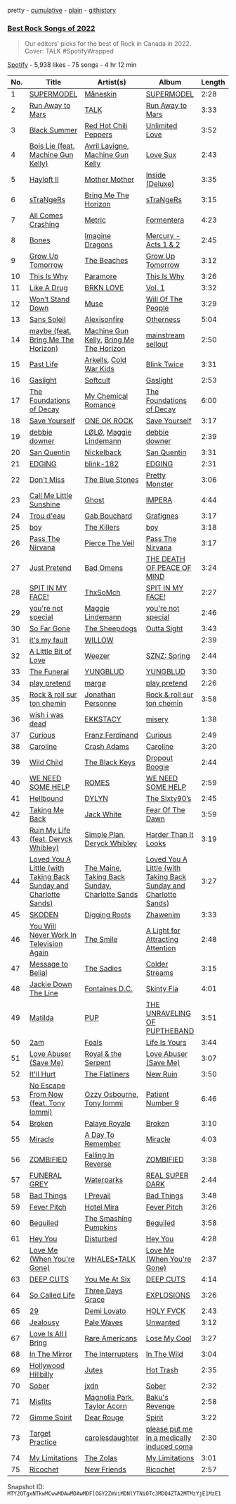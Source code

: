 pretty - [cumulative](/playlists/cumulative/37i9dQZF1DX6KANutsQaVe.md) - [plain](/playlists/plain/37i9dQZF1DX6KANutsQaVe) - [githistory](https://github.githistory.xyz/mackorone/spotify-playlist-archive/blob/main/playlists/plain/37i9dQZF1DX6KANutsQaVe)

### [Best Rock Songs of 2022](https://open.spotify.com/playlist/37i9dQZF1DX6KANutsQaVe)

> Our editors’ picks for the best of Rock in Canada in 2022.<br/> Cover: TALK \#SpotifyWrapped

[Spotify](https://open.spotify.com/user/spotify) - 5,938 likes - 75 songs - 4 hr 12 min

| No. | Title | Artist(s) | Album | Length |
|---|---|---|---|---|
| 1 | [SUPERMODEL](https://open.spotify.com/track/63WuQOXohQIxOxIFA2K7bR) | [Måneskin](https://open.spotify.com/artist/0lAWpj5szCSwM4rUMHYmrr) | [SUPERMODEL](https://open.spotify.com/album/5jhbLeXH1a3SRSOg84GSUn) | 2:28 |
| 2 | [Run Away to Mars](https://open.spotify.com/track/6G1Mz5yMgn0ydOlIvTrZ65) | [TALK](https://open.spotify.com/artist/6mx5dgNlLjrDDMyFsgrW87) | [Run Away to Mars](https://open.spotify.com/album/4ks1Xkpt67UXbJamJFZ8et) | 3:33 |
| 3 | [Black Summer](https://open.spotify.com/track/2a5cbTg2UIi784t9E2wT35) | [Red Hot Chili Peppers](https://open.spotify.com/artist/0L8ExT028jH3ddEcZwqJJ5) | [Unlimited Love](https://open.spotify.com/album/2ITVvrNiINKRiW7wA3w6w6) | 3:52 |
| 4 | [Bois Lie \(feat\. Machine Gun Kelly\)](https://open.spotify.com/track/3heq3nQ3JMqOFXBwuuLyFb) | [Avril Lavigne](https://open.spotify.com/artist/0p4nmQO2msCgU4IF37Wi3j), [Machine Gun Kelly](https://open.spotify.com/artist/6TIYQ3jFPwQSRmorSezPxX) | [Love Sux](https://open.spotify.com/album/5pkQpJAHxy9BzwA7E1UWxF) | 2:43 |
| 5 | [Hayloft II](https://open.spotify.com/track/0kYMwaQWABTkFff8AZjmYI) | [Mother Mother](https://open.spotify.com/artist/0e86yPdC41PGRkLp2Q1Bph) | [Inside \(Deluxe\)](https://open.spotify.com/album/03EqExvZuxLK86huLxGIa2) | 3:35 |
| 6 | [sTraNgeRs](https://open.spotify.com/track/5fpq1wF8xa5tSSlcKHdmGQ) | [Bring Me The Horizon](https://open.spotify.com/artist/1Ffb6ejR6Fe5IamqA5oRUF) | [sTraNgeRs](https://open.spotify.com/album/55LIhZNcBHzrjNZ89I0IRc) | 3:15 |
| 7 | [All Comes Crashing](https://open.spotify.com/track/4XRvI0XtqdOGYeC36VkbwA) | [Metric](https://open.spotify.com/artist/1rCIEwPp5OnXW0ornlSsRl) | [Formentera](https://open.spotify.com/album/1S5vq5vSHCnCJnMljIiuS6) | 4:23 |
| 8 | [Bones](https://open.spotify.com/track/54ipXppHLA8U4yqpOFTUhr) | [Imagine Dragons](https://open.spotify.com/artist/53XhwfbYqKCa1cC15pYq2q) | [Mercury \- Acts 1 & 2](https://open.spotify.com/album/6yiXkzHvC0OTmhfDQOEWtS) | 2:45 |
| 9 | [Grow Up Tomorrow](https://open.spotify.com/track/01RyfioUxfQO4gSIg2NXb9) | [The Beaches](https://open.spotify.com/artist/6ws5XBA70XgeBpnLZhQBoy) | [Grow Up Tomorrow](https://open.spotify.com/album/3rm9AdtOaIPkWNfSQoIcvI) | 3:12 |
| 10 | [This Is Why](https://open.spotify.com/track/7HdXRMw14roDx2a0COWk3M) | [Paramore](https://open.spotify.com/artist/74XFHRwlV6OrjEM0A2NCMF) | [This Is Why](https://open.spotify.com/album/6tG8sCK4htJOLjlWwb7gZB) | 3:26 |
| 11 | [Like A Drug](https://open.spotify.com/track/72R08p6rgsH9xCYu5xcfCS) | [BRKN LOVE](https://open.spotify.com/artist/2Hkg1gn2Hpar1sVP8adtNp) | [Vol\. 1](https://open.spotify.com/album/0C4HBTbxm3KCIHMGBKV4Zj) | 3:32 |
| 12 | [Won’t Stand Down](https://open.spotify.com/track/6Wi8Byfq6xH0lEkqZbOZg9) | [Muse](https://open.spotify.com/artist/12Chz98pHFMPJEknJQMWvI) | [Will Of The People](https://open.spotify.com/album/5qK8S5JRF8au6adIVtBsmk) | 3:29 |
| 13 | [Sans Soleil](https://open.spotify.com/track/2HxHylSuO7W9hLL2t1Dk3s) | [Alexisonfire](https://open.spotify.com/artist/53RsXctnNmj9oKXvcbvzI2) | [Otherness](https://open.spotify.com/album/0mgXa4Wapb1oanh0KgVyPr) | 5:04 |
| 14 | [maybe \(feat\. Bring Me The Horizon\)](https://open.spotify.com/track/25wdC7CJmCJPgnKw9rYquJ) | [Machine Gun Kelly](https://open.spotify.com/artist/6TIYQ3jFPwQSRmorSezPxX), [Bring Me The Horizon](https://open.spotify.com/artist/1Ffb6ejR6Fe5IamqA5oRUF) | [mainstream sellout](https://open.spotify.com/album/3sKZHtQoq3tPtkXbT8PJAc) | 2:50 |
| 15 | [Past Life](https://open.spotify.com/track/7wpzB9vIfNoNOy5LsJSkrz) | [Arkells](https://open.spotify.com/artist/3ShGiAyhxI6Rq3TknZ3gfk), [Cold War Kids](https://open.spotify.com/artist/6VDdCwrBM4qQaGxoAyxyJC) | [Blink Twice](https://open.spotify.com/album/3Zlv9M4aSDQ3H3iCG9jGEe) | 3:31 |
| 16 | [Gaslight](https://open.spotify.com/track/6hc42LuTezXyDwquiPH2uf) | [Softcult](https://open.spotify.com/artist/13pYXGtaLO9d06VrXX4Aw0) | [Gaslight](https://open.spotify.com/album/47aUK3fEcaVMuZsEdEWuLt) | 2:53 |
| 17 | [The Foundations of Decay](https://open.spotify.com/track/6Pif6RkFoYzLygdqktus4Q) | [My Chemical Romance](https://open.spotify.com/artist/7FBcuc1gsnv6Y1nwFtNRCb) | [The Foundations of Decay](https://open.spotify.com/album/28SHC2Kn35Nl9yd94CbF3q) | 6:00 |
| 18 | [Save Yourself](https://open.spotify.com/track/6jZp2rNTYVlKwt20aMIcot) | [ONE OK ROCK](https://open.spotify.com/artist/7k73EtZwoPs516ZxE72KsO) | [Save Yourself](https://open.spotify.com/album/1xs19Gxdqwyb3jfNQlEOUo) | 3:17 |
| 19 | [debbie downer](https://open.spotify.com/track/6VTzauIrG2hjKtKFYFJfMT) | [LØLØ](https://open.spotify.com/artist/5MjcGshMggPgIHinIUDaX0), [Maggie Lindemann](https://open.spotify.com/artist/0uGk2czvcpWQA383Im6ajf) | [debbie downer](https://open.spotify.com/album/4jxtbLNDuxXJwXk8D9EhS6) | 2:39 |
| 20 | [San Quentin](https://open.spotify.com/track/0nErfLIYBOb0DHE2jqAe6k) | [Nickelback](https://open.spotify.com/artist/6deZN1bslXzeGvOLaLMOIF) | [San Quentin](https://open.spotify.com/album/2oEamuLTW9IlUiDrZLAPMZ) | 3:31 |
| 21 | [EDGING](https://open.spotify.com/track/2wVWGFVkL5I3JGsoWBx2AZ) | [blink\-182](https://open.spotify.com/artist/6FBDaR13swtiWwGhX1WQsP) | [EDGING](https://open.spotify.com/album/0EspGdWdoWAxa5mBdQ5z55) | 2:31 |
| 22 | [Don't Miss](https://open.spotify.com/track/4xhJtbV0LEPCHKcDfHnlP5) | [The Blue Stones](https://open.spotify.com/artist/5VPCIIfZPK8KPsgz4jmOEC) | [Pretty Monster](https://open.spotify.com/album/3UqBWziPrsp5pXDR2cJI2P) | 3:06 |
| 23 | [Call Me Little Sunshine](https://open.spotify.com/track/4xAmbn7xiy6wGOs4oaxv70) | [Ghost](https://open.spotify.com/artist/1Qp56T7n950O3EGMsSl81D) | [IMPERA](https://open.spotify.com/album/3fn4HfVz5dhmE0PG24rh6h) | 4:44 |
| 24 | [Trou d'eau](https://open.spotify.com/track/3eocwmTmeW2hA2fvhgpmo5) | [Gab Bouchard](https://open.spotify.com/artist/0J0nIuBa8qMlDnlS5QrkiP) | [Grafignes](https://open.spotify.com/album/4apNI8EVLPBkQH1ceRRcFl) | 3:17 |
| 25 | [boy](https://open.spotify.com/track/3Qw0WuniULBdYjXe2jsqCy) | [The Killers](https://open.spotify.com/artist/0C0XlULifJtAgn6ZNCW2eu) | [boy](https://open.spotify.com/album/7ddxzwtg0QQj9kXYK29rpG) | 3:18 |
| 26 | [Pass The Nirvana](https://open.spotify.com/track/5SDhI2jKg0S5fzEEqPCHiV) | [Pierce The Veil](https://open.spotify.com/artist/4iJLPqClelZOBCBifm8Fzv) | [Pass The Nirvana](https://open.spotify.com/album/50eq5hUKnqB9e51D9GSmKs) | 3:17 |
| 27 | [Just Pretend](https://open.spotify.com/track/1H4Y9uW4N0LsxJUz0VnaPJ) | [Bad Omens](https://open.spotify.com/artist/3Ri4H12KFyu98LMjSoij5V) | [THE DEATH OF PEACE OF MIND](https://open.spotify.com/album/3p7m1Pmg6n3BlpL9Py7IUA) | 3:24 |
| 28 | [SPIT IN MY FACE!](https://open.spotify.com/track/1N8TTK1Uoy7UvQNUazfUt5) | [ThxSoMch](https://open.spotify.com/artist/4MvZhE1iuzttcoyepkpfdF) | [SPIT IN MY FACE!](https://open.spotify.com/album/2XurGuugADHAwF8gEYjtMA) | 2:27 |
| 29 | [you're not special](https://open.spotify.com/track/6Mc1snn8uClt3FzkUREymB) | [Maggie Lindemann](https://open.spotify.com/artist/0uGk2czvcpWQA383Im6ajf) | [you're not special](https://open.spotify.com/album/7vvGNS9MRPrzfi0cHbDeQC) | 2:46 |
| 30 | [So Far Gone](https://open.spotify.com/track/0A3pqTKOrKsJwZe6mlYhK7) | [The Sheepdogs](https://open.spotify.com/artist/4U33udokhmKATsu8UoqUEN) | [Outta Sight](https://open.spotify.com/album/7bTPEsKhpCQbM36uZLA40j) | 3:43 |
| 31 | [<maybe> it's my fault](https://open.spotify.com/track/5qMq8ITRVuTwqd2pDL0gff) | [WILLOW](https://open.spotify.com/artist/3rWZHrfrsPBxVy692yAIxF) | [<COPINGMECHANISM>](https://open.spotify.com/album/0oMXn0MNLNyvB4iJPZXOuV) | 2:39 |
| 32 | [A Little Bit of Love](https://open.spotify.com/track/0JW1mKemtn6krfNC2rXhec) | [Weezer](https://open.spotify.com/artist/3jOstUTkEu2JkjvRdBA5Gu) | [SZNZ: Spring](https://open.spotify.com/album/5dpaxVXET01VAgivwwUac6) | 2:44 |
| 33 | [The Funeral](https://open.spotify.com/track/3t4zZ2SxXgQRIhc5N6a6oZ) | [YUNGBLUD](https://open.spotify.com/artist/6Ad91Jof8Niiw0lGLLi3NW) | [YUNGBLUD](https://open.spotify.com/album/0cdlBfbso4Iyim5XRQFBER) | 3:30 |
| 34 | [play pretend](https://open.spotify.com/track/6fd6FyyzvWF2W1Z9Qiu19N) | [margø](https://open.spotify.com/artist/2yClxSQHoqAeiYVhafSWKU) | [play pretend](https://open.spotify.com/album/0nOoL4cWc18ih8NQCFGJiZ) | 2:26 |
| 35 | [Rock & roll sur ton chemin](https://open.spotify.com/track/7Aez89dhpMN39MgmFk9d6K) | [Jonathan Personne](https://open.spotify.com/artist/5Aw2a3f4H08TuXNR1OqtLy) | [Rock & roll sur ton chemin](https://open.spotify.com/album/26i7XLkOPTGFz061Ntro8p) | 3:58 |
| 36 | [wish i was dead](https://open.spotify.com/track/5Pu42rdkSXGzT528BAQRFO) | [EKKSTACY](https://open.spotify.com/artist/0ynzbXwyCzxicMKHBoOkSH) | [misery](https://open.spotify.com/album/6yV72GH0QevmcUDNrRmaNd) | 1:38 |
| 37 | [Curious](https://open.spotify.com/track/2cIwyQwWNhyDNY3pn6xjKF) | [Franz Ferdinand](https://open.spotify.com/artist/0XNa1vTidXlvJ2gHSsRi4A) | [Curious](https://open.spotify.com/album/6ostRuT5nyWNNuuaAE2FMX) | 2:49 |
| 38 | [Caroline](https://open.spotify.com/track/4cTxlJ8GbvlEKJSHBjSmX3) | [Crash Adams](https://open.spotify.com/artist/6d8NscVVbeMVINZwJDOoN5) | [Caroline](https://open.spotify.com/album/0hiyVukTWwoABzyyzq03fN) | 3:20 |
| 39 | [Wild Child](https://open.spotify.com/track/02bJ6uGeHKfNOhIc9qyA8e) | [The Black Keys](https://open.spotify.com/artist/7mnBLXK823vNxN3UWB7Gfz) | [Dropout Boogie](https://open.spotify.com/album/7LLyQJzyD56Avzk3uFzKUk) | 2:44 |
| 40 | [WE NEED SOME HELP](https://open.spotify.com/track/3YIyKhcLMfrO5zRMcFFnBk) | [ROMES](https://open.spotify.com/artist/4b3MzzOReTrle64Pxc1r9g) | [WE NEED SOME HELP](https://open.spotify.com/album/7siEe1fqtHDnqHribtTFbb) | 2:59 |
| 41 | [Hellbound](https://open.spotify.com/track/2LOmpKlSRfDfxB8ZUP4ANf) | [DYLYN](https://open.spotify.com/artist/3hOdLrtKdSs3AEuwcR7ses) | [The Sixty90’s](https://open.spotify.com/album/52OLN3MpGAVuwOA2nmxXW6) | 2:45 |
| 42 | [Taking Me Back](https://open.spotify.com/track/37FjxvMhMjt3YRecpx7HsC) | [Jack White](https://open.spotify.com/artist/4FZ3j1oH43e7cukCALsCwf) | [Fear Of The Dawn](https://open.spotify.com/album/46qeiLBu3KwqFQpJBT7t6B) | 3:59 |
| 43 | [Ruin My Life \(feat\. Deryck Whibley\)](https://open.spotify.com/track/0g4Nl4tH0jef0wApjV5sfH) | [Simple Plan](https://open.spotify.com/artist/2p4FqHnazRucYQHyDCdBrJ), [Deryck Whibley](https://open.spotify.com/artist/4qJK4cVUMM04auRU8oa4bf) | [Harder Than It Looks](https://open.spotify.com/album/0NgcYDpxXtgTADvZdVTLtP) | 3:19 |
| 44 | [Loved You A Little \(with Taking Back Sunday and Charlotte Sands\)](https://open.spotify.com/track/0IPKskRI33eRXjUhNUr9b5) | [The Maine](https://open.spotify.com/artist/4o0pNHbyj36LPvukNqEug0), [Taking Back Sunday](https://open.spotify.com/artist/24XtlMhEMNdi822vi0MhY1), [Charlotte Sands](https://open.spotify.com/artist/2cAXhrWAztXGwk6r15ibW2) | [Loved You A Little \(with Taking Back Sunday and Charlotte Sands\)](https://open.spotify.com/album/2tgx0FJj6dtx3GzTm1Jbbd) | 3:27 |
| 45 | [SKODEN](https://open.spotify.com/track/1nhcsAm554MdmY79NrLlhl) | [Digging Roots](https://open.spotify.com/artist/6jXRPYI1uhTRJKuetXMRpj) | [Zhawenim](https://open.spotify.com/album/4cktud6ZSAorujL3Ft3Bnw) | 3:33 |
| 46 | [You Will Never Work In Television Again](https://open.spotify.com/track/2ownDSIYHvydbtauGZW4ln) | [The Smile](https://open.spotify.com/artist/6styCzc1Ej4NxISL0LiigM) | [A Light for Attracting Attention](https://open.spotify.com/album/009EjjwUjtdjvH7UP0wHzi) | 2:48 |
| 47 | [Message to Belial](https://open.spotify.com/track/5hpgkowmJFFRQ1APPa64E8) | [The Sadies](https://open.spotify.com/artist/3x0LgZSPgNh91O6NBMtqTs) | [Colder Streams](https://open.spotify.com/album/7xrEwxtqAtEv76y5Xj4frt) | 3:15 |
| 48 | [Jackie Down The Line](https://open.spotify.com/track/4DNbKvO9fI8bjnxis4yddk) | [Fontaines D.C.](https://open.spotify.com/artist/3SXwqSqAoBz9WCI9PDQzY6) | [Skinty Fia](https://open.spotify.com/album/1R7vPDuTFeqCGOLj1JwfRH) | 4:01 |
| 49 | [Matilda](https://open.spotify.com/track/2OH3Yc4xqr76ld5Xnjzd3v) | [PUP](https://open.spotify.com/artist/6A7uqgC2N1nUhrCLAytHxN) | [THE UNRAVELING OF PUPTHEBAND](https://open.spotify.com/album/2bRpK0BpzYUQZYIzri35n6) | 3:51 |
| 50 | [2am](https://open.spotify.com/track/0Tyi56S51KsufCIcqRHWCN) | [Foals](https://open.spotify.com/artist/6FQqZYVfTNQ1pCqfkwVFEa) | [Life Is Yours](https://open.spotify.com/album/7CBK26TFXHyt2l6NQcXIsq) | 3:44 |
| 51 | [Love Abuser \(Save Me\)](https://open.spotify.com/track/1ePGHhSQ9jkLrB21899YOa) | [Royal & the Serpent](https://open.spotify.com/artist/64EHXDoln95lnccszdPum0) | [Love Abuser \(Save Me\)](https://open.spotify.com/album/1IRo3trf091j4jolkiRD5J) | 3:07 |
| 52 | [It'll Hurt](https://open.spotify.com/track/1gaVMd4SNDKJLKNfMnhd8R) | [The Flatliners](https://open.spotify.com/artist/6bx5jeXP6LSRVY29adUFdB) | [New Ruin](https://open.spotify.com/album/7C9cX1cxSbHnzGPBQVQfeG) | 3:50 |
| 53 | [No Escape From Now \(feat\. Tony Iommi\)](https://open.spotify.com/track/3EJAW7s7KWyiJvmKAtDTgA) | [Ozzy Osbourne](https://open.spotify.com/artist/6ZLTlhejhndI4Rh53vYhrY), [Tony Iommi](https://open.spotify.com/artist/7iA7uWUkWLpapsaaqmzRQV) | [Patient Number 9](https://open.spotify.com/album/4u1LXToDGOdhDDf4c9zeqb) | 6:46 |
| 54 | [Broken](https://open.spotify.com/track/3tnKdIkmqLiL9UKxxqjM8C) | [Palaye Royale](https://open.spotify.com/artist/0hAd6zwEgt9ILuMDY1prcI) | [Broken](https://open.spotify.com/album/1ADbmheBGdOcaAIF44h4Yu) | 3:10 |
| 55 | [Miracle](https://open.spotify.com/track/2ah5gOCogw00A62XBoepmc) | [A Day To Remember](https://open.spotify.com/artist/4NiJW4q9ichVqL1aUsgGAN) | [Miracle](https://open.spotify.com/album/7sobDr1V7BbSF0mkJOOGj3) | 4:03 |
| 56 | [ZOMBIFIED](https://open.spotify.com/track/2ib8fuTavdc48X6MjhE4Ft) | [Falling In Reverse](https://open.spotify.com/artist/2CmaKO2zEGJ1NWpS1yfVGz) | [ZOMBIFIED](https://open.spotify.com/album/7nYa3AJUXbBrRLPXtneIEX) | 3:38 |
| 57 | [FUNERAL GREY](https://open.spotify.com/track/4ORdQW5NLKO3b0RUeBMIrs) | [Waterparks](https://open.spotify.com/artist/3QaxveoTiMetZCMp1sftiu) | [REAL SUPER DARK](https://open.spotify.com/album/7exaI7MyauQNCOqbyqU27C) | 2:44 |
| 58 | [Bad Things](https://open.spotify.com/track/4b3f0U8gOfJKyxB8cYdCiw) | [I Prevail](https://open.spotify.com/artist/3Uobr6LgQpBbk6k4QGAb3V) | [Bad Things](https://open.spotify.com/album/5ynUGkp1zf2gs4Q1ceUhsR) | 3:48 |
| 59 | [Fever Pitch](https://open.spotify.com/track/3hUIWeIiRr12i4afab6fcX) | [Hotel Mira](https://open.spotify.com/artist/7hd3XnjENIMw13Dmn8hEYw) | [Fever Pitch](https://open.spotify.com/album/5qhUycMgSZpz0VjJwtowXa) | 3:26 |
| 60 | [Beguiled](https://open.spotify.com/track/6rBiMyaGB1ZJQnxb01FkPG) | [The Smashing Pumpkins](https://open.spotify.com/artist/40Yq4vzPs9VNUrIBG5Jr2i) | [Beguiled](https://open.spotify.com/album/582taizXGzfl1ALsX6Busl) | 3:58 |
| 61 | [Hey You](https://open.spotify.com/track/4WUSVvoafrgVgsF9D2urJ0) | [Disturbed](https://open.spotify.com/artist/3TOqt5oJwL9BE2NG9MEwDa) | [Hey You](https://open.spotify.com/album/0P5THTr6VX4rtxd8riRVOM) | 4:28 |
| 62 | [Love Me \(When You're Gone\)](https://open.spotify.com/track/461uGnpHqAbSRC0SuNruAf) | [WHALES•TALK](https://open.spotify.com/artist/0CqDdSmQpezWGxxjvDGzqT) | [Love Me \(When You're Gone\)](https://open.spotify.com/album/5UOtvaBqXxOko6UWYFvxhA) | 2:37 |
| 63 | [DEEP CUTS](https://open.spotify.com/track/2ZTp176VMqvwwcQ62AQuCk) | [You Me At Six](https://open.spotify.com/artist/1kNQXvepPjaPgUfeDAF2h6) | [DEEP CUTS](https://open.spotify.com/album/2HbkSg3fAswxdCk5Bj23LO) | 4:14 |
| 64 | [So Called Life](https://open.spotify.com/track/1QTQ3VNzabl4yF5GJE6hhK) | [Three Days Grace](https://open.spotify.com/artist/2xiIXseIJcq3nG7C8fHeBj) | [EXPLOSIONS](https://open.spotify.com/album/4drZZN0HTkJzcdlPmmQyqG) | 3:26 |
| 65 | [29](https://open.spotify.com/track/0REv856zadB0e8IM1brlwr) | [Demi Lovato](https://open.spotify.com/artist/6S2OmqARrzebs0tKUEyXyp) | [HOLY FVCK](https://open.spotify.com/album/2QX21ryT6SIcft6N3PkfeR) | 2:43 |
| 66 | [Jealousy](https://open.spotify.com/track/2ZdEHxr2L0Dj5zJOdt3Dql) | [Pale Waves](https://open.spotify.com/artist/0wOej91SVqB1zcYkW6xUtA) | [Unwanted](https://open.spotify.com/album/2j1AQqwSWqsMaJ5WCS1LlY) | 3:12 |
| 67 | [Love Is All I Bring](https://open.spotify.com/track/3YDfEw7uM8Rg9Hwa5FEVdB) | [Rare Americans](https://open.spotify.com/artist/0e5Rda7VQAY786739xp0Jt) | [Lose My Cool](https://open.spotify.com/album/02ywTruEAT82sHErogZXzP) | 3:27 |
| 68 | [In The Mirror](https://open.spotify.com/track/5Pwenv6y4uSH8PwA6ikLLI) | [The Interrupters](https://open.spotify.com/artist/25Maank76ry2Tmbi2Ql1SF) | [In The Wild](https://open.spotify.com/album/3kY1OhkaStCboWLSBTIfvg) | 3:04 |
| 69 | [Hollywood Hillbilly](https://open.spotify.com/track/3wXKJzil3gjJnqqBf40nSI) | [Jutes](https://open.spotify.com/artist/53fzjsJnjEKkA6TdncuIM4) | [Hot Trash](https://open.spotify.com/album/0GFTMkVh3GFZpJ18KPZLI1) | 2:35 |
| 70 | [Sober](https://open.spotify.com/track/7K3rRx00hcS6MpZmYGUFH2) | [jxdn](https://open.spotify.com/artist/6Y64EaNqpqcZYTgs4c76gF) | [Sober](https://open.spotify.com/album/51xoJomo3hvVg4BE7GHnHI) | 2:32 |
| 71 | [Misfits](https://open.spotify.com/track/6W9CY1yt4FoAi2vKiqQLz0) | [Magnolia Park](https://open.spotify.com/artist/7B76SsfzG0wWk1WEvGzCmY), [Taylor Acorn](https://open.spotify.com/artist/1A0WloDoRE88uUwo3wensY) | [Baku's Revenge](https://open.spotify.com/album/07wQSjTds9132XAwuYzBWF) | 2:58 |
| 72 | [Gimme Spirit](https://open.spotify.com/track/3cKmg3AHEEl81qClZ13gUi) | [Dear Rouge](https://open.spotify.com/artist/0YkjOpIntNmlG1PNF2dqSy) | [Spirit](https://open.spotify.com/album/3gc5DYsNfAYPVzMsJPBfE4) | 3:22 |
| 73 | [Target Practice](https://open.spotify.com/track/7rVqmDGODZCM4zfCjfGNqg) | [carolesdaughter](https://open.spotify.com/artist/2hiq2iBnUik3mrOfEgRSpB) | [please put me in a medically induced coma](https://open.spotify.com/album/67Yuw187UU3Gf644liBhmg) | 2:30 |
| 74 | [My Limitations](https://open.spotify.com/track/3jbBgWsDIvqYeF1Du6z6EE) | [The Zolas](https://open.spotify.com/artist/0BVWMc7JEHdh2Ku6xgKuYL) | [My Limitations](https://open.spotify.com/album/55P9us6DOduyACzkWhjMJk) | 3:01 |
| 75 | [Ricochet](https://open.spotify.com/track/0JlqCj8qRtUSUsrMvVpszW) | [New Friends](https://open.spotify.com/artist/7aHNy2bjgGqOeFqUZ1shgb) | [Ricochet](https://open.spotify.com/album/6DxrVhCsvW24hSrP94FZLQ) | 2:57 |

Snapshot ID: `MTY2OTgxNTkwMCwwMDAwMDAwMDFlOGY2ZmViMDNlYTNiOTc3MDQ4ZTA2MTMzYjE1MzE1`
